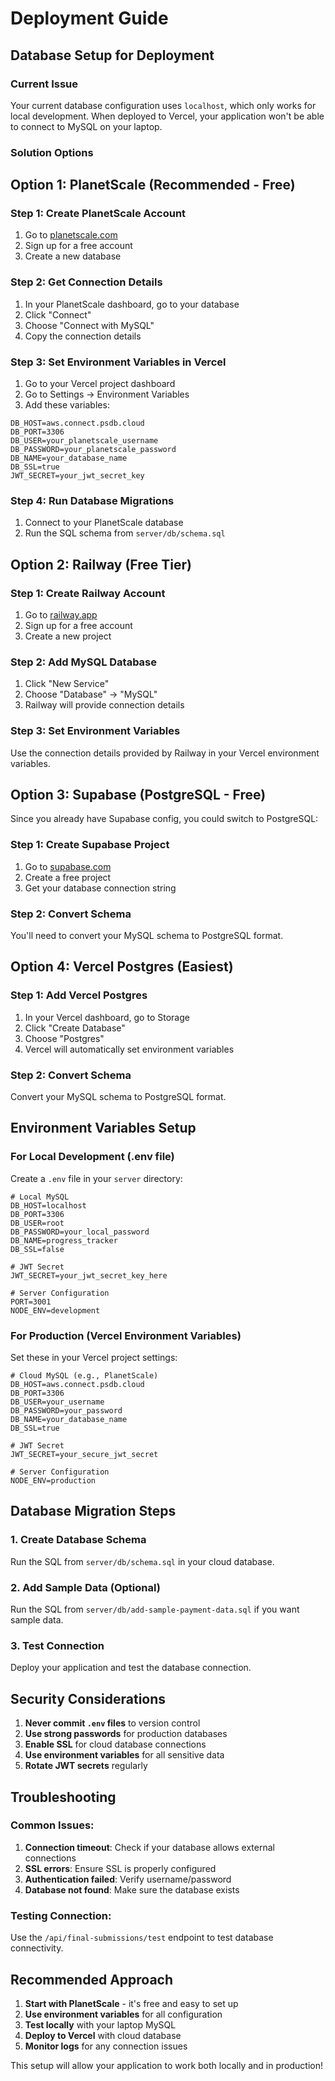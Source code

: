 # Deployment Guide

## Database Setup for Deployment

### Current Issue
Your current database configuration uses `localhost`, which only works for local development. When deployed to Vercel, your application won't be able to connect to MySQL on your laptop.

### Solution Options

## Option 1: PlanetScale (Recommended - Free)

### Step 1: Create PlanetScale Account
1. Go to [planetscale.com](https://planetscale.com)
2. Sign up for a free account
3. Create a new database

### Step 2: Get Connection Details
1. In your PlanetScale dashboard, go to your database
2. Click "Connect" 
3. Choose "Connect with MySQL"
4. Copy the connection details

### Step 3: Set Environment Variables in Vercel
1. Go to your Vercel project dashboard
2. Go to Settings → Environment Variables
3. Add these variables:

```
DB_HOST=aws.connect.psdb.cloud
DB_PORT=3306
DB_USER=your_planetscale_username
DB_PASSWORD=your_planetscale_password
DB_NAME=your_database_name
DB_SSL=true
JWT_SECRET=your_jwt_secret_key
```

### Step 4: Run Database Migrations
1. Connect to your PlanetScale database
2. Run the SQL schema from `server/db/schema.sql`

## Option 2: Railway (Free Tier)

### Step 1: Create Railway Account
1. Go to [railway.app](https://railway.app)
2. Sign up for a free account
3. Create a new project

### Step 2: Add MySQL Database
1. Click "New Service"
2. Choose "Database" → "MySQL"
3. Railway will provide connection details

### Step 3: Set Environment Variables
Use the connection details provided by Railway in your Vercel environment variables.

## Option 3: Supabase (PostgreSQL - Free)

Since you already have Supabase config, you could switch to PostgreSQL:

### Step 1: Create Supabase Project
1. Go to [supabase.com](https://supabase.com)
2. Create a free project
3. Get your database connection string

### Step 2: Convert Schema
You'll need to convert your MySQL schema to PostgreSQL format.

## Option 4: Vercel Postgres (Easiest)

### Step 1: Add Vercel Postgres
1. In your Vercel dashboard, go to Storage
2. Click "Create Database"
3. Choose "Postgres"
4. Vercel will automatically set environment variables

### Step 2: Convert Schema
Convert your MySQL schema to PostgreSQL format.

## Environment Variables Setup

### For Local Development (.env file)
Create a `.env` file in your `server` directory:

```env
# Local MySQL
DB_HOST=localhost
DB_PORT=3306
DB_USER=root
DB_PASSWORD=your_local_password
DB_NAME=progress_tracker
DB_SSL=false

# JWT Secret
JWT_SECRET=your_jwt_secret_key_here

# Server Configuration
PORT=3001
NODE_ENV=development
```

### For Production (Vercel Environment Variables)
Set these in your Vercel project settings:

```env
# Cloud MySQL (e.g., PlanetScale)
DB_HOST=aws.connect.psdb.cloud
DB_PORT=3306
DB_USER=your_username
DB_PASSWORD=your_password
DB_NAME=your_database_name
DB_SSL=true

# JWT Secret
JWT_SECRET=your_secure_jwt_secret

# Server Configuration
NODE_ENV=production
```

## Database Migration Steps

### 1. Create Database Schema
Run the SQL from `server/db/schema.sql` in your cloud database.

### 2. Add Sample Data (Optional)
Run the SQL from `server/db/add-sample-payment-data.sql` if you want sample data.

### 3. Test Connection
Deploy your application and test the database connection.

## Security Considerations

1. **Never commit `.env` files** to version control
2. **Use strong passwords** for production databases
3. **Enable SSL** for cloud database connections
4. **Use environment variables** for all sensitive data
5. **Rotate JWT secrets** regularly

## Troubleshooting

### Common Issues:
1. **Connection timeout**: Check if your database allows external connections
2. **SSL errors**: Ensure SSL is properly configured
3. **Authentication failed**: Verify username/password
4. **Database not found**: Make sure the database exists

### Testing Connection:
Use the `/api/final-submissions/test` endpoint to test database connectivity.

## Recommended Approach

1. **Start with PlanetScale** - it's free and easy to set up
2. **Use environment variables** for all configuration
3. **Test locally** with your laptop MySQL
4. **Deploy to Vercel** with cloud database
5. **Monitor logs** for any connection issues

This setup will allow your application to work both locally and in production! 